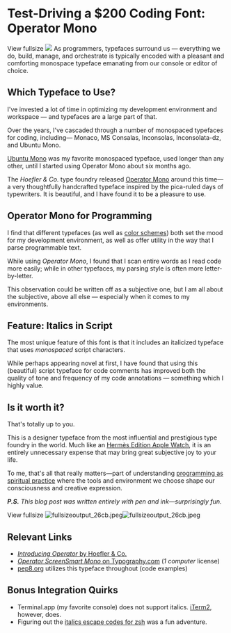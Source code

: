# Test-Driving a $200 Coding Font: Operator Mono

   View fullsize ![](http://images.squarespace-cdn.com/content/v1/665498111876725f7613f1e6/1719666481336-SGV2PCSID8BGOGQ3B1R0/5261d-88d1a-image-asset.png)![]()   As programmers, typefaces surround us — everything we do, build, manage, and orchestrate is typically encoded with a pleasant and comforting monospace typeface emanating from our console or editor of choice. 

 ## Which Typeface to Use?

 I've invested a lot of time in optimizing my development environment and workspace — and typefaces are a large part of that. 

 Over the years, I've cascaded through a number of monospaced typefaces for coding, including— Monaco, MS Consalas, Inconsolas, Inconsolata\-dz, and Ubuntu Mono.

 [Ubuntu Mono](http://font.ubuntu.com) was my favorite monospaced typeface, used longer than any other, until I started using Operator Mono about six months ago.

 The *Hoefler \& Co.* type foundry released [Operator Mono](http://www.typography.com/blog/introducing-operator) around this time—a very thoughtfully handcrafted typeface inspired by the pica\-ruled days of typewriters. It is beautiful, and I have found it to be a pleasure to use.

 ## Operator Mono for Programming

 I find that different typefaces (as well as [color schemes](https://www.kennethreitz.org/essays/sublime-text-2-love)) both set the mood for my development environment, as well as offer utility in the way that I parse programmable text. 

 While using *Operator Mono*, I found that I scan entire words as I read code more easily; while in other typefaces, my parsing style is often more letter\-by\-letter. 

 This observation could be written off as a subjective one, but I am all about the subjective, above all else — especially when it comes to my environments. 

 ## Feature: Italics in Script

 The most unique feature of this font is that it includes an italicized typeface that uses *monospaced* script characters.

 While perhaps appearing novel at first, I have found that using this (beautiful) script typeface for code comments has improved both the quality of tone and frequency of my code annotations — something which I highly value. 

 ## Is it worth it?

 That's totally up to you.

 This is a designer typeface from the most influential and prestigious type foundry in the world. Much like an [Hermès Edition Apple Watch](http://www.apple.com/shop/buy-watch/apple-watch-hermes/silver-stainless-steel-feu-single-tour?preSelect=false&product=MNQ22LL/A&step=detail#), it is an entirely unnecessary expense that may bring great subjective joy to your life.

 To me, that's all that really matters—part of understanding [programming as spiritual practice](/essays/2025-08-26-programming_as_spiritual_practice) where the tools and environment we choose shape our consciousness and creative expression. 

  

 ***P.S.** This blog post was written entirely with pen and ink—surprisingly fun.*

  View fullsize ![fullsizeoutput_26cb.jpeg](http://images.squarespace-cdn.com/content/v1/665498111876725f7613f1e6/1719666496339-2T1Z4IYBGNCLYGA9I0PH/945fc-7088f-fullsizeoutput_26cb.jpeg)![fullsizeoutput_26cb.jpeg]()    

 ## Relevant Links

 * [*Introducing Operator* by Hoefler \& Co.](http://www.typography.com/blog/introducing-operator)
* [*Operator ScreenSmart Mono* on Typography.com](http://www.typography.com/fonts/operator/styles/operatorscreensmartpro) (*1 computer* license)
* [pep8\.org](http://pep8.org/) utilizes this typeface throughout (code examples)

 ## Bonus Integration Quirks

 * Terminal.app (my favorite console) does not support italics. [iTerm2](https://www.iterm2.com), however, does.
* Figuring out the [italics escape codes for zsh](https://github.com/robbyrussell/oh-my-zsh/blob/master/themes/kennethreitz.zsh-theme) was a fun adventure.

  

  